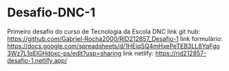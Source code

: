 # Desafio-DNC-1
Primeiro desafio do curso de Tecnologia da Escola DNC
link git hub: https://github.com/Gabriel-Rocha2000/RID212857_Desafio-1
link formulário: https://docs.google.com/spreadsheets/d/1HEiqSQ4mHxePeTEB3LL8YqFgo3Wz7L1qElGHdoxc-ps/edit?usp=sharing
link netlify: https://rid212857-desafio-1.netlify.app/


